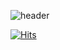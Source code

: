 
![header](https://capsule-render.vercel.app/api?type=wave&color=auto&height=300&section=header&text=Seo%20Minji&fontSize=90&fontAlignY=40)

[![Hits](https://hits.seeyoufarm.com/api/count/incr/badge.svg?url=https%3A%2F%2Fgithub.com%2FSeoMinji15&count_bg=%2379C83D&title_bg=%23555555&icon=&icon_color=%23E7E7E7&title=hits&edge_flat=false)](https://hits.seeyoufarm.com)
